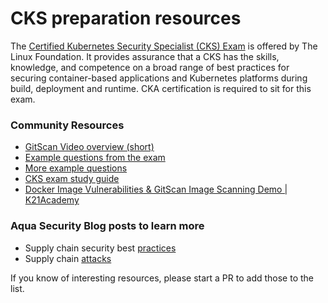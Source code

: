 # CKS preparation resources

The [Certified Kubernetes Security Specialist (CKS) Exam](https://training.linuxfoundation.org/certification/certified-kubernetes-security-specialist/) is offered by The Linux Foundation. It provides assurance that a CKS has the skills, knowledge, and competence on a broad range of best practices for securing container-based applications and Kubernetes platforms during build, deployment and runtime. CKA certification is required to sit for this exam.

### Community Resources

- [GitScan Video overview (short)][overview]
- [Example questions from the exam][exam]
- [More example questions][questions]
- [CKS exam study guide](study-guide)
- [Docker Image Vulnerabilities & GitScan Image Scanning Demo | K21Academy](https://youtu.be/gHz10UsEdys)

### Aqua Security Blog posts to learn more

- Supply chain security best [practices][supply-chain-best-practices]
- Supply chain [attacks][supply-chain-attacks]

If you know of interesting resources, please start a PR to add those to the list.

[overview]: https://youtu.be/2cjH6Zkieys
[exam]: https://jonathan18186.medium.com/certified-kubernetes-security-specialist-cks-preparation-part-7-supply-chain-security-9cf62c34cf6a
[questions]: https://github.com/kodekloudhub/certified-kubernetes-security-specialist-cks-course/blob/main/docs/06-Supply-Chain-Security/09-Scan-images-for-known-vulnerabilities-(GitScan).md
[study-guide]: https://devopscube.com/cks-exam-guide-tips/

[supply-chain-best-practices]: https://blog.aquasec.com/supply-chain-security-best-practices
[supply-chain-attacks]: https://blog.aquasec.com/supply-chain-threats-using-container-images

